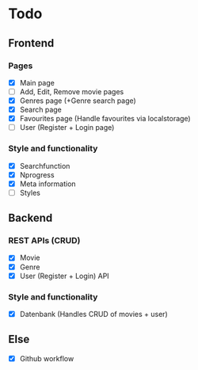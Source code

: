 # Todo

## Frontend

### Pages

- [X] Main page
- [ ] Add, Edit, Remove movie pages
- [X] Genres page (+Genre search page)
- [X] Search page
- [X] Favourites page (Handle favourites via localstorage)
- [ ] User (Register + Login page)

### Style and functionality

- [X] Searchfunction
- [X] Nprogress
- [X] Meta information
- [ ] Styles

## Backend

### REST APIs (CRUD)

- [X] Movie
- [X] Genre
- [X] User (Register + Login) API

### Style and functionality

- [X] Datenbank (Handles CRUD of movies + user)

## Else

- [X] Github workflow

